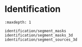 # Identification

```{toctree}
:maxdepth: 1

identification/segment_masks
identification/segment_masks_3d
identification/segment_sources_3d
```
